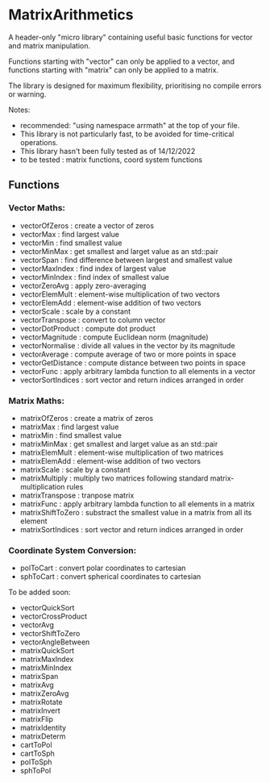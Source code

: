 # MatrixArithmetics
A header-only "micro library" containing useful basic functions for vector and matrix manipulation.

Functions starting with "vector" can only be applied to a vector, and functions starting with "matrix" can only be applied to a matrix. 

The library is designed for maximum flexibility, prioritising no compile errors or warning.

Notes: 
- recommended: "using namespace arrmath" at the top of your file.
- This library is not particularly fast, to be avoided for time-critical operations.
- This library hasn't been fully tested as of 14/12/2022
- to be tested : matrix functions, coord system functions

## Functions

### Vector Maths:
- vectorOfZeros : create a vector of zeros
- vectorMax : find largest value
- vectorMin : find smallest value
- vectorMinMax : get smallest and larget value as an std::pair
- vectorSpan : find difference between largest and smallest value
- vectorMaxIndex : find index of largest value
- vectorMinIndex : find index of smallest value
- vectorZeroAvg : apply zero-averaging
- vectorElemMult : element-wise multiplication of two vectors
- vectorElemAdd : element-wise addition of two vectors
- vectorScale : scale by a constant
- vectorTranspose : convert to column vector
- vectorDotProduct : compute dot product
- vectorMagnitude : compute Euclidean norm (magnitude)
- vectorNormalise : divide all values in the vector by its magnitude
- vectorAverage : compute average of two or more points in space
- vectorGetDistance : compute distance between two points in space
- vectorFunc : apply arbitrary lambda function to all elements in a vector
- vectorSortIndices : sort vector and return indices arranged in order

### Matrix Maths:
- matrixOfZeros : create a matrix of zeros
- matrixMax : find largest value
- matrixMin : find smallest value
- matrixMinMax : get smallest and larget value as an std::pair
- matrixElemMult : element-wise multiplication of two matrices
- matrixElemAdd : element-wise addition of two vectors
- matrixScale : scale by a constant
- matrixMultiply : multiply two matrices following standard matrix-multiplication rules
- matrixTranspose : tranpose matrix
- matrixFunc : apply arbitrary lambda function to all elements in a matrix
- matrixShiftToZero : substract the smallest value in a matrix from all its element
- matrixSortIndices : sort vector and return indices arranged in order

### Coordinate System Conversion:
- polToCart : convert polar coordinates to cartesian
- sphToCart : convert spherical coordinates to cartesian

To be added soon:
- vectorQuickSort
- vectorCrossProduct
- vectorAvg
- vectorShiftToZero
- vectorAngleBetween
- matrixQuickSort
- matrixMaxIndex
- matrixMinIndex
- matrixSpan
- matrixAvg
- matrixZeroAvg
- matrixRotate
- matrixInvert
- matrixFlip
- matrixIdentity
- matrixDeterm
- cartToPol
- cartToSph
- polToSph
- sphToPol
